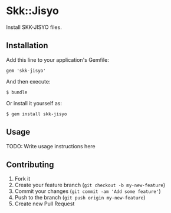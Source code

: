 # Skk::Jisyo

Install SKK-JISYO files.

## Installation

Add this line to your application's Gemfile:

    gem 'skk-jisyo'

And then execute:

    $ bundle

Or install it yourself as:

    $ gem install skk-jisyo

## Usage

TODO: Write usage instructions here

## Contributing

1. Fork it
2. Create your feature branch (`git checkout -b my-new-feature`)
3. Commit your changes (`git commit -am 'Add some feature'`)
4. Push to the branch (`git push origin my-new-feature`)
5. Create new Pull Request
